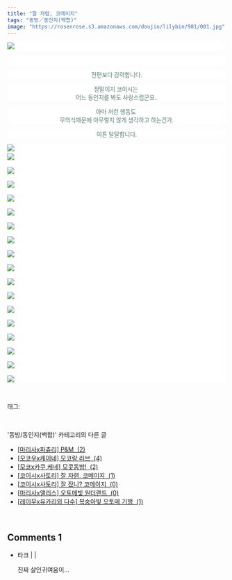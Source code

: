 ```yaml
---
title: "잘 자렴, 코메이지"
tags: "동방／동인지(백합)"
image: "https://rosenrose.s3.amazonaws.com/doujin/lilybin/981/001.jpg"
---
```

<div class="article">
<div class="area_view">
<p style="text-align: justify; background: white"><img src="{{ site.imgserver1 }}/lilybin/981/001.jpg"/><span style="color:#557a74; font-family:돋움; font-size:10pt"> 
</span></p><p style="text-align: center; background: white"> 
 </p><p style="text-align: center; background: white"><span style="color:#557a74; font-family:돋움; font-size:10pt">전편보다 강력합니다.
</span></p><p style="text-align: center; background: white"><span style="color:#557a74; font-family:돋움; font-size:10pt">정말이지 코이시는 <br/>어느 동인지를 봐도 사랑스럽군요..
</span></p><p style="text-align: center; background: white"><span style="color:#557a74; font-family:돋움; font-size:10pt">아마 저런 행동도 <br/>무의식때문에 아무렇지 않게 생각하고 하는건가.
</span></p><p style="text-align: center; background: white"><span style="color:#557a74; font-family:돋움; font-size:10pt">여튼 달달합니다.
</span></p><p style="text-align: justify; background: white"><img src="{{ site.imgserver1 }}/lilybin/981/002.jpg"/><span style="color:#557a74; font-family:돋움; font-size:10pt"><br/><img src="{{ site.imgserver1 }}/lilybin/981/003.jpg"/><br/><br/><img src="{{ site.imgserver1 }}/lilybin/981/004.jpg"/><br/><br/><img src="{{ site.imgserver1 }}/lilybin/981/005.jpg"/><br/><br/><img src="{{ site.imgserver1 }}/lilybin/981/006.jpg"/><br/><br/><img src="{{ site.imgserver1 }}/lilybin/981/007.jpg"/><br/><br/><img src="{{ site.imgserver1 }}/lilybin/981/008.jpg"/><br/><br/><img src="{{ site.imgserver1 }}/lilybin/981/009.jpg"/><br/><br/><img src="{{ site.imgserver1 }}/lilybin/981/010.jpg"/><br/><br/><img src="{{ site.imgserver1 }}/lilybin/981/011.jpg"/><br/><br/><img src="{{ site.imgserver1 }}/lilybin/981/012.jpg"/><br/><br/><img src="{{ site.imgserver1 }}/lilybin/981/013.jpg"/><br/><br/><img src="{{ site.imgserver1 }}/lilybin/981/014.jpg"/><br/><br/><img src="{{ site.imgserver1 }}/lilybin/981/015.jpg"/><br/><br/><img src="{{ site.imgserver1 }}/lilybin/981/016.jpg"/><br/><br/><img src="{{ site.imgserver1 }}/lilybin/981/017.jpg"/><br/><br/><img src="{{ site.imgserver1 }}/lilybin/981/018.jpg"/><br/><br/><img src="{{ site.imgserver1 }}/lilybin/981/019.jpg"/>
</span></p>
</div></div><br/>
<div class="tagTrail">
<p>태그: </p>
<ul>
</ul>
</div><br/>
<div class="another">
<p>'동방/동인지(백합)' 카테고리의 다른 글</p>
<ul>
<li><a href="/lilybin_984">
[마리사x파츄리] P&amp;M  (2)
</a></li>
<li><a href="/lilybin_983">
[모코우x케이네] 모코랑 러브  (4)
</a></li>
<li><a href="/lilybin_982">
[모코x카쿠,케네] 모콧동방!  (2)
</a></li>
<li><a href="/lilybin_981">
[코이시x사토리] 잘 자렴, 코메이지  (1)
</a></li>
<li><a href="/lilybin_980">
[코이시x사토리] 잘 잤니? 코메이지  (0)
</a></li>
<li><a href="/lilybin_979">
[마리사x앨리스] 오토메빛 원더랜드  (0)
</a></li>
<li><a href="/lilybin_978">
[레이무x유카리외 다수] 복숭아빛 오토메 기행  (1)
</a></li>
</ul>
</div><br/>
<div class="comment">
<h2 class="bold">Comments <span id="commentCount981">1</span></h2>
<div style="clear:both;">
<div id="entry981Comment" style="display:block">
<ul class="list_reply">
<li class="rp_general" id="comment12935916">
<div class="post-comment">
<div>
<span>
<i class="fa fa-user"></i>타크 |
                                |
                               
</span>
<p>진짜 살인귀여움이...</p>

</div>
</div>
</li>
</ul>
</div>
</div>
</div><br/>
<br/>
<p id="refer"></p>
<br/>

